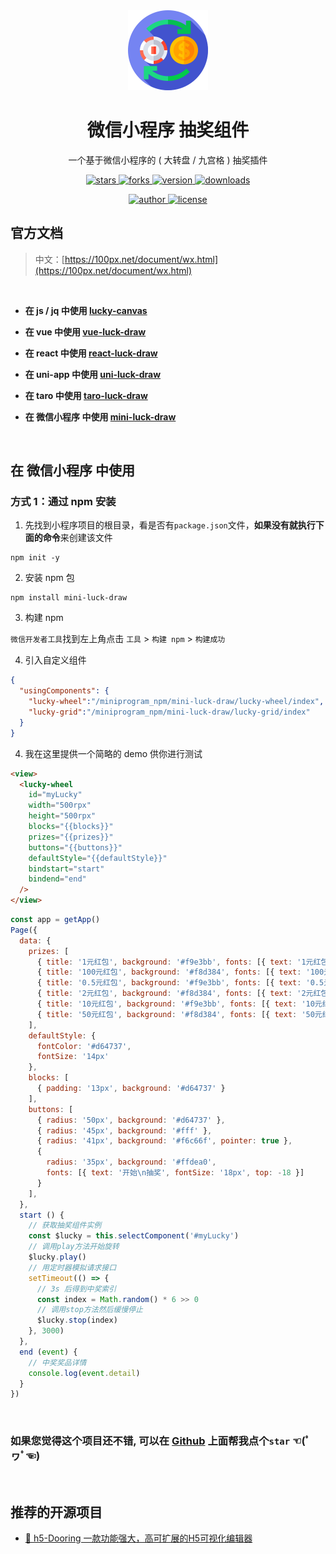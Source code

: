 
<div align="center">
  <img src="https://raw.githubusercontent.com/LuckDraw/lucky-canvas/master/logo.png" width="128" alt="logo" />
  <h1>微信小程序 抽奖组件</h1>
  <p>一个基于微信小程序的 ( 大转盘 / 九宫格 ) 抽奖插件</p>
  <p>
    <a href="https://github.com/buuing/mini-luck-draw/stargazers" target="_black">
      <img src="https://img.shields.io/github/stars/buuing/mini-luck-draw?color=%23ffca28&logo=github&style=flat-square" alt="stars" />
    </a>
    <a href="https://github.com/buuing/mini-luck-draw/network/members" target="_black">
      <img src="https://img.shields.io/github/forks/buuing/mini-luck-draw?color=%23ffca28&logo=github&style=flat-square" alt="forks" />
    </a>
    <a href="https://www.npmjs.com/package/mini-luck-draw" target="_black">
      <img src="https://img.shields.io/npm/v/mini-luck-draw?color=%23ffca28&logo=npm&style=flat-square" alt="version" />
    </a>
    <a href="https://www.npmjs.com/package/mini-luck-draw" target="_black">
      <img src="https://img.shields.io/npm/dm/mini-luck-draw?color=%23ffca28&logo=npm&style=flat-square" alt="downloads" />
    </a>
  </p>
  <p>
    <a href="https://github.com/buuing" target="_black">
      <img src="https://img.shields.io/badge/Author-%20buuing%20-7289da.svg?&logo=github&style=flat-square" alt="author" />
    </a>
    <a href="https://github.com/buuing/mini-luck-draw/blob/master/LICENSE" target="_black">
      <img src="https://img.shields.io/github/license/buuing/mini-luck-draw?color=%232DCE89&logo=github&style=flat-square" alt="license" />
    </a>
  </p>
</div>

## 官方文档

> 中文：[https://100px.net/document/wx.html](https://100px.net/document/wx.html)

<br />

- **在 js / jq 中使用 [lucky-canvas](https://github.com/luckdraw/lucky-canvas)**

- **在 vue 中使用 [vue-luck-draw](https://github.com/luckdraw/vue-luck-draw)**

- **在 react 中使用 [react-luck-draw](https://github.com/luckdraw/react-luck-draw)**

- **在 uni-app 中使用 [uni-luck-draw](https://github.com/luckdraw/uni-luck-draw)**

- **在 taro 中使用 [taro-luck-draw](https://github.com/luckdraw/taro-luck-draw)**

- **在 微信小程序 中使用 [mini-luck-draw](https://github.com/luckdraw/mini-luck-draw)**

<br />

## 在 微信小程序 中使用

### 方式 1：通过 npm 安装

1. 先找到小程序项目的根目录，看是否有`package.json`文件，**如果没有就执行下面的命令**来创建该文件

```shell
npm init -y
```

2. 安装 npm 包

```shell
npm install mini-luck-draw
```

3. 构建 npm

`微信开发者工具`找到左上角点击 `工具` > `构建 npm` > `构建成功`

4. 引入自定义组件

```json
{
  "usingComponents": {
    "lucky-wheel":"/miniprogram_npm/mini-luck-draw/lucky-wheel/index",
    "lucky-grid":"/miniprogram_npm/mini-luck-draw/lucky-grid/index"
  }
}
```

4. 我在这里提供一个简略的 demo 供你进行测试

```html
<view>
  <lucky-wheel
    id="myLucky"
    width="500rpx"
    height="500rpx"
    blocks="{{blocks}}"
    prizes="{{prizes}}"
    buttons="{{buttons}}"
    defaultStyle="{{defaultStyle}}"
    bindstart="start"
    bindend="end"
  />
</view>
```

```js
const app = getApp()
Page({
  data: {
    prizes: [
      { title: '1元红包', background: '#f9e3bb', fonts: [{ text: '1元红包', top: '18%' }] },
      { title: '100元红包', background: '#f8d384', fonts: [{ text: '100元红包', top: '18%' }] },
      { title: '0.5元红包', background: '#f9e3bb', fonts: [{ text: '0.5元红包', top: '18%' }] },
      { title: '2元红包', background: '#f8d384', fonts: [{ text: '2元红包', top: '18%' }] },
      { title: '10元红包', background: '#f9e3bb', fonts: [{ text: '10元红包', top: '18%' }] },
      { title: '50元红包', background: '#f8d384', fonts: [{ text: '50元红包', top: '18%' }] },
    ],
    defaultStyle: {
      fontColor: '#d64737',
      fontSize: '14px'
    },
    blocks: [
      { padding: '13px', background: '#d64737' }
    ],
    buttons: [
      { radius: '50px', background: '#d64737' },
      { radius: '45px', background: '#fff' },
      { radius: '41px', background: '#f6c66f', pointer: true },
      {
        radius: '35px', background: '#ffdea0',
        fonts: [{ text: '开始\n抽奖', fontSize: '18px', top: -18 }]
      }
    ],
  },
  start () {
    // 获取抽奖组件实例
    const $lucky = this.selectComponent('#myLucky')
    // 调用play方法开始旋转
    $lucky.play()
    // 用定时器模拟请求接口
    setTimeout(() => {
      // 3s 后得到中奖索引
      const index = Math.random() * 6 >> 0
      // 调用stop方法然后缓慢停止
      $lucky.stop(index)
    }, 3000)
  },
  end (event) {
    // 中奖奖品详情
    console.log(event.detail)
  }
})
```

<br />

### **如果您觉得这个项目还不错, 可以在 [Github](https://github.com/LuckDraw/mini-luck-draw) 上面帮我点个`star` ☜(ﾟヮﾟ☜)**

<br />

## 推荐的开源项目

- [🎁 h5-Dooring 一款功能强大，高可扩展的H5可视化编辑器](https://github.com/MrXujiang/h5-Dooring)
